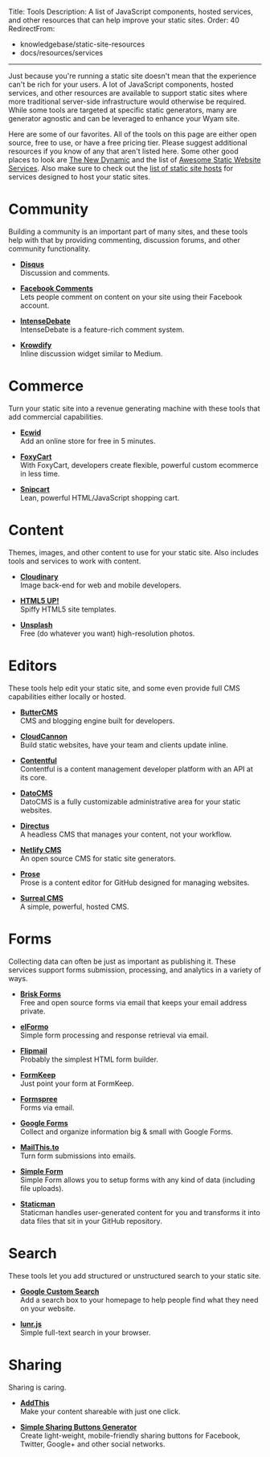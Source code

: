 Title: Tools
Description: A list of JavaScript components, hosted services, and other resources that can help improve your static sites.
Order: 40
RedirectFrom:
- knowledgebase/static-site-resources
- docs/resources/services
---
Just because you're running a static site doesn't mean that the experience can't be rich for your users. A lot of JavaScript components, hosted services, and other resources are available to support static sites where more traditional server-side infrastructure would otherwise be required. While some tools are targeted at specific static generators, many are generator agnostic and can be leveraged to enhance your Wyam site.

Here are some of our favorites. All of the tools on this page are either open source, free to use, or have a free pricing tier. Please suggest additional resources if you know of any that aren't listed here. Some other good places to look are [The New Dynamic](https://www.thenewdynamic.org/tools/) and the list of [Awesome Static Website Services](https://github.com/aharris88/awesome-static-website-services). Also make sure to check out the [list of static site hosts](/docs/resources/hosts) for services designed to host your static sites.

<!-- Use two spaces after the title for proper formatting -->

# Community

Building a community is an important part of many sites, and these tools help with that by providing commenting, discussion forums, and other community functionality.

- **[Disqus](https://disqus.com)**  
  Discussion and comments.

- **[Facebook Comments](https://developers.facebook.com/docs/plugins/comments)**  
  Lets people comment on content on your site using their Facebook account.

- **[IntenseDebate](http://www.intensedebate.com/)**  
  IntenseDebate is a feature-rich comment system.

- **[Krowdify](http://www.krowdify.com/)**  
  Inline discussion widget similar to Medium.

# Commerce

Turn your static site into a revenue generating machine with these tools that add commercial capabilities.

- **[Ecwid](https://www.ecwid.com/)**  
  Add an online store for free in 5 minutes.

- **[FoxyCart](http://www.foxycart.com/)**  
  With FoxyCart, developers create flexible, powerful custom ecommerce in less time.

- **[Snipcart](https://snipcart.com/)**  
  Lean, powerful HTML/JavaScript shopping cart.

# Content

Themes, images, and other content to use for your static site. Also includes tools and services to work with content.

- **[Cloudinary](http://cloudinary.com)**  
  Image back-end for web and mobile developers.

- **[HTML5 UP!](https://html5up.net/)**  
  Spiffy HTML5 site templates.

- **[Unsplash](https://unsplash.com/)**  
  Free (do whatever you want) high-resolution photos.

# Editors

These tools help edit your static site, and some even provide full CMS capabilities either locally or hosted.

- **[ButterCMS](https://buttercms.com/)**  
  CMS and blogging engine built for developers.
  
- **[CloudCannon](http://cloudcannon.com/)**  
  Build static websites, have your team and clients update inline.

- **[Contentful](https://www.contentful.com/)**  
  Contentful is a content management developer platform with an API at its core.

- **[DatoCMS](https://www.datocms.com/)**  
  DatoCMS is a fully customizable administrative area for your static websites.

- **[Directus](https://getdirectus.com/)**  
  A headless CMS that manages your content, not your workflow.

- **[Netlify CMS](https://github.com/netlify/netlify-cms)**  
  An open source CMS for static site generators.

- **[Prose](http://prose.io/#about)**  
  Prose is a content editor for GitHub designed for managing websites.

- **[Surreal CMS](https://www.surrealcms.com/)**  
  A simple, powerful, hosted CMS.

# Forms

Collecting data can often be just as important as publishing it. These services support forms submission, processing, and analytics in a variety of ways.

- **[Brisk Forms](https://www.briskforms.com/)**  
  Free and open source forms via email that keeps your email address private.

- **[elFormo](https://www.elformo.com/)**  
  Simple form processing and response retrieval via email.

- **[Flipmail](http://flipmail.co/)**  
  Probably the simplest HTML form builder.

- **[FormKeep](https://formkeep.com/)**  
  Just point your form at FormKeep.

- **[Formspree](http://formspree.io/)**  
  Forms via email.

- **[Google Forms](https://www.google.com/forms/about/)**  
  Collect and organize information big & small with Google Forms.

- **[MailThis.to](http://mailthis.to/)**  
  Turn form submissions into emails.

- **[Simple Form](https://getsimpleform.com/)**  
  Simple Form allows you to setup forms with any kind of data (including file uploads).

- **[Staticman](https://staticman.net/)**  
  Staticman handles user-generated content for you and transforms it into data files that sit in your GitHub repository.

# Search

These tools let you add structured or unstructured search to your static site.

- **[Google Custom Search](https://cse.google.com/cse/)**  
  Add a search box to your homepage to help people find what they need on your website.

- **[lunr.js](http://lunrjs.com/)**  
  Simple full-text search in your browser.

# Sharing

Sharing is caring.

- **[AddThis](https://www.addthis.com/)**  
  Make your content shareable with just one click.

- **[Simple Sharing Buttons Generator](https://simplesharingbuttons.com)**  
  Create light-weight, mobile-friendly sharing buttons for Facebook, Twitter, Google+ and other social networks.



